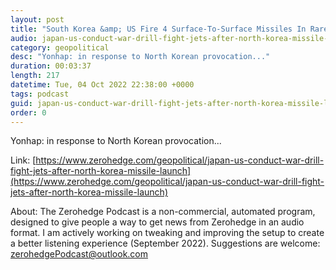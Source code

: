 ```yaml
---
layout: post
title: "South Korea &amp; US Fire 4 Surface-To-Surface Missiles In Rare Response To North's Launch"
audio: japan-us-conduct-war-drill-fight-jets-after-north-korea-missile-launch-0
category: geopolitical
desc: "Yonhap: in response to North Korean provocation..."
duration: 00:03:37
length: 217
datetime: Tue, 04 Oct 2022 22:38:00 +0000
tags: podcast
guid: japan-us-conduct-war-drill-fight-jets-after-north-korea-missile-launch-0
order: 0
---
```

Yonhap: in response to North Korean provocation...

Link: [https://www.zerohedge.com/geopolitical/japan-us-conduct-war-drill-fight-jets-after-north-korea-missile-launch](https://www.zerohedge.com/geopolitical/japan-us-conduct-war-drill-fight-jets-after-north-korea-missile-launch)

About: The Zerohedge Podcast is a non-commercial, automated program, designed to give people a way to get news from Zerohedge in an audio format.  I am actively working on tweaking and improving the setup to create a better listening experience (September 2022).  Suggestions are welcome: [zerohedgePodcast@outlook.com](mailto:zerohedgePodcast@outlook.com)
